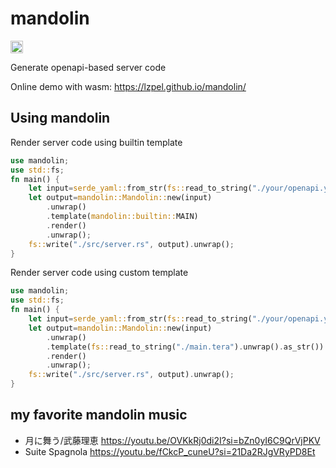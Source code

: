 # mandolin
<a href="https://crates.io/crates/mandolin"><img alt="crates.io" src="https://img.shields.io/crates/v/mandolin.svg?style=for-the-badge&logo=rust" height="20"/></a>

Generate openapi-based server code

Online demo with wasm: https://lzpel.github.io/mandolin/

## Using mandolin

Render server code using builtin template

```rust
use mandolin;
use std::fs;
fn main() {
    let input=serde_yaml::from_str(fs::read_to_string("./your/openapi.yaml").unwrap().as_str()).unwrap();
    let output=mandolin::Mandolin::new(input)
        .unwrap()
        .template(mandolin::builtin::MAIN)
        .render()
        .unwrap();
    fs::write("./src/server.rs", output).unwrap();
}
```

Render server code using custom template

```rust
use mandolin;
use std::fs;
fn main() {
    let input=serde_yaml::from_str(fs::read_to_string("./your/openapi.yaml").unwrap().as_str()).unwrap();
    let output=mandolin::Mandolin::new(input)
        .unwrap()
        .template(fs::read_to_string("./main.tera").unwrap().as_str())
        .render()
        .unwrap();
    fs::write("./src/server.rs", output).unwrap();
}
```

## my favorite mandolin music

- 月に舞う/武藤理恵 https://youtu.be/OVKkRj0di2I?si=bZn0yI6C9QrVjPKV
- Suite Spagnola https://youtu.be/fCkcP_cuneU?si=21Da2RJgVRyPD8Et